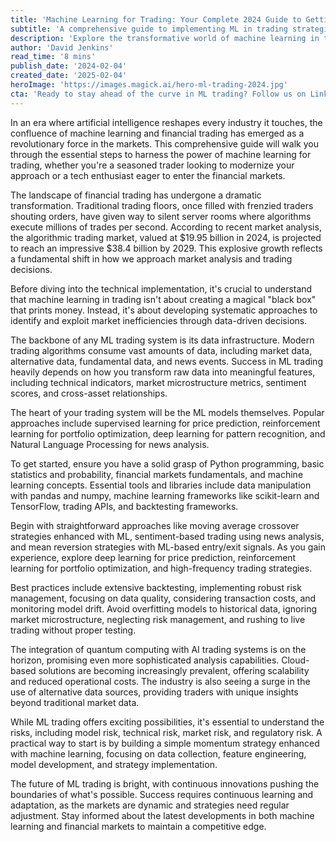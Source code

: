 ```yaml
---
title: 'Machine Learning for Trading: Your Complete 2024 Guide to Getting Started'
subtitle: 'A comprehensive guide to implementing ML in trading strategies'
description: 'Explore the transformative world of machine learning in trading with our comprehensive 2024 guide. Learn essential components, best practices, and practical steps to implement ML trading strategies. From data infrastructure to model development, discover how to leverage AI for modern trading success.'
author: 'David Jenkins'
read_time: '8 mins'
publish_date: '2024-02-04'
created_date: '2025-02-04'
heroImage: 'https://images.magick.ai/hero-ml-trading-2024.jpg'
cta: 'Ready to stay ahead of the curve in ML trading? Follow us on LinkedIn for regular updates on cutting-edge developments in algorithmic trading, expert insights, and exclusive trading strategy tips!'
---
```


In an era where artificial intelligence reshapes every industry it touches, the confluence of machine learning and financial trading has emerged as a revolutionary force in the markets. This comprehensive guide will walk you through the essential steps to harness the power of machine learning for trading, whether you're a seasoned trader looking to modernize your approach or a tech enthusiast eager to enter the financial markets.

The landscape of financial trading has undergone a dramatic transformation. Traditional trading floors, once filled with frenzied traders shouting orders, have given way to silent server rooms where algorithms execute millions of trades per second. According to recent market analysis, the algorithmic trading market, valued at $19.95 billion in 2024, is projected to reach an impressive $38.4 billion by 2029. This explosive growth reflects a fundamental shift in how we approach market analysis and trading decisions.

Before diving into the technical implementation, it's crucial to understand that machine learning in trading isn't about creating a magical "black box" that prints money. Instead, it's about developing systematic approaches to identify and exploit market inefficiencies through data-driven decisions.

The backbone of any ML trading system is its data infrastructure. Modern trading algorithms consume vast amounts of data, including market data, alternative data, fundamental data, and news events. Success in ML trading heavily depends on how you transform raw data into meaningful features, including technical indicators, market microstructure metrics, sentiment scores, and cross-asset relationships.

The heart of your trading system will be the ML models themselves. Popular approaches include supervised learning for price prediction, reinforcement learning for portfolio optimization, deep learning for pattern recognition, and Natural Language Processing for news analysis.

To get started, ensure you have a solid grasp of Python programming, basic statistics and probability, financial markets fundamentals, and machine learning concepts. Essential tools and libraries include data manipulation with pandas and numpy, machine learning frameworks like scikit-learn and TensorFlow, trading APIs, and backtesting frameworks.

Begin with straightforward approaches like moving average crossover strategies enhanced with ML, sentiment-based trading using news analysis, and mean reversion strategies with ML-based entry/exit signals. As you gain experience, explore deep learning for price prediction, reinforcement learning for portfolio optimization, and high-frequency trading strategies.

Best practices include extensive backtesting, implementing robust risk management, focusing on data quality, considering transaction costs, and monitoring model drift. Avoid overfitting models to historical data, ignoring market microstructure, neglecting risk management, and rushing to live trading without proper testing.

The integration of quantum computing with AI trading systems is on the horizon, promising even more sophisticated analysis capabilities. Cloud-based solutions are becoming increasingly prevalent, offering scalability and reduced operational costs. The industry is also seeing a surge in the use of alternative data sources, providing traders with unique insights beyond traditional market data.

While ML trading offers exciting possibilities, it's essential to understand the risks, including model risk, technical risk, market risk, and regulatory risk. A practical way to start is by building a simple momentum strategy enhanced with machine learning, focusing on data collection, feature engineering, model development, and strategy implementation.

The future of ML trading is bright, with continuous innovations pushing the boundaries of what's possible. Success requires continuous learning and adaptation, as the markets are dynamic and strategies need regular adjustment. Stay informed about the latest developments in both machine learning and financial markets to maintain a competitive edge.